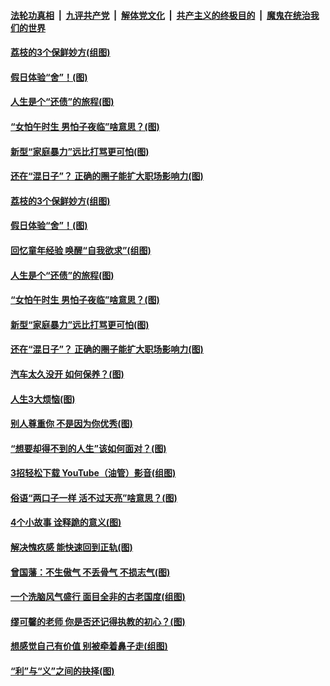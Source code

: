 

####  [法轮功真相](../../../../basic/blob/master/README.md?t=06211102) &nbsp;|&nbsp; [九评共产党](../../../../9ping.md/blob/master/README.md?t=06211102) &nbsp;|&nbsp; [解体党文化](../../../../jtdwh.md/blob/master/README.md?t=06211102)  &nbsp;|&nbsp; [共产主义的终极目的](../../../../gczydzjmd.md/blob/master/README.md?t=06211102) &nbsp;|&nbsp; [魔鬼在统治我们的世界](../../../../mgztzwmdsj.md/blob/master/README.md?t=06211102) 

#### [荔枝的3个保鲜妙方(组图)](../pages/p8/936950.md?t=06211102) 

#### [假日体验“舍”！(图)](../pages/p8/937183.md?t=06211102) 

#### [人生是个“还债”的旅程(图)](../pages/p8/936768.md?t=06211102) 

#### [“女怕午时生 男怕子夜临”啥意思？(图)](../pages/p8/937081.md?t=06211102) 

#### [新型“家庭暴力”远比打骂更可怕(图)](../pages/p8/936230.md?t=06211102) 

#### [还在“混日子”？ 正确的圈子能扩大职场影响力(图)](../pages/p8/937049.md?t=06211102) 

#### [荔枝的3个保鲜妙方(组图)](../pages/p8/936950.md?t=06211102) 

#### [假日体验“舍”！(图)](../pages/p8/937183.md?t=06211102) 

#### [回忆童年经验 唤醒“自我欲求”(组图)](../pages/p8/937082.md?t=06211102) 

#### [人生是个“还债”的旅程(图)](../pages/p8/936768.md?t=06211102) 

#### [“女怕午时生 男怕子夜临”啥意思？(图)](../pages/p8/937081.md?t=06211102) 

#### [新型“家庭暴力”远比打骂更可怕(图)](../pages/p8/936230.md?t=06211102) 

#### [还在“混日子”？ 正确的圈子能扩大职场影响力(图)](../pages/p8/937049.md?t=06211102) 

#### [汽车太久没开 如何保养？(图)](../pages/p8/937035.md?t=06211102) 

#### [人生3大烦恼(图)](../pages/p8/936959.md?t=06211102) 

#### [别人尊重你 不是因为你优秀(图)](../pages/p8/936253.md?t=06211102) 

#### [“想要却得不到的人生”该如何面对？(图)](../pages/p8/936933.md?t=06211102) 

#### [3招轻松下载 YouTube（油管）影音(组图)](../pages/p8/936922.md?t=06211102) 

#### [俗语“两口子一样 活不过天亮”啥意思？(图)](../pages/p8/936917.md?t=06211102) 

#### [4个小故事 诠释跪的意义(图)](../pages/p8/936353.md?t=06211102) 

#### [解决愧疚感 能快速回到正轨(图)](../pages/p8/936834.md?t=06211102) 

#### [曾国藩：不生傲气 不丢骨气 不损志气(图)](../pages/p8/936248.md?t=06211102) 

#### [一个洗脑风气盛行 面目全非的古老国度(组图)](../pages/p8/936759.md?t=06211102) 

#### [缪可馨的老师 你是否还记得执教的初心？(图)](../pages/p8/936737.md?t=06211102) 

#### [想感觉自己有价值 别被牵着鼻子走(组图)](../pages/p8/936721.md?t=06211102) 

#### [“利”与“义”之间的抉择(图)](../pages/p8/936246.md?t=06211102) 

